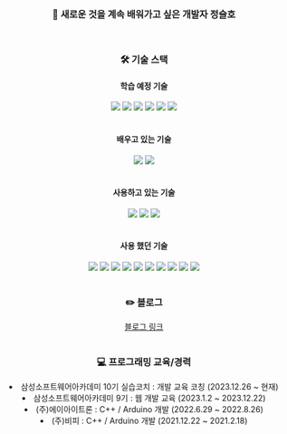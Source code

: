 <div align= "center"> 
    <h3> 🏃 새로운 것을 계속 배워가고 싶은 개발자 정슬호</h3>  
</div>
</br>
<div align= "center">
    <h3> 🛠️ 기술 스택 </h3>
    <h4> 학습 예정 기술 </h4> 
    <div style="margin: 0 auto; text-align: center;" align= "center"> 
          <img src="https://img.shields.io/badge/Babylon.js-000000?style=for-the-badge&logo=BABYLON.js&logoColor=white">
          <img src="https://img.shields.io/badge/Next.js-000000?style=for-the-badge&logo=Next.js&logoColor=white">
          <img src="https://img.shields.io/badge/C%23-A8B9CC?style=for-the-badge&logo=C%23&logoColor=white">
          <img src="https://img.shields.io/badge/unity-000000?style=for-the-badge&logo=unity&logoColor=white">
          <img src="https://img.shields.io/badge/Go-00ADD8?style=for-the-badge&logo=Go&logoColor=white">
          <img src="https://img.shields.io/badge/Rust-000000?style=for-the-badge&logo=Rust&logoColor=white">
    </div>
    <br>
    <h4> 배우고 있는 기술 </h4> 
      <div style="margin: 0 auto; text-align: center;" align= "center"> 
          <img src="https://img.shields.io/badge/Nest.js-E0234E?style=for-the-badge&logo=NestJS&logoColor=white">
          <img src="https://img.shields.io/badge/graphql-E10098?style=for-the-badge&logo=graphql&logoColor=white">
    </div>
     <br>
      <h4> 사용하고 있는 기술 </h4> 
      <div style="margin: 0 auto; text-align: center;" align= "center"> 
          <img src="https://img.shields.io/badge/Javascript-F7DF1E?style=for-the-badge&logo=Javascript&logoColor=white">
          <img src="https://img.shields.io/badge/Typescript-3178C6?style=for-the-badge&logo=Typescript&logoColor=white">
          <img src="https://img.shields.io/badge/React-61DAFB?style=for-the-badge&logo=React&logoColor=white">
    </div>
     <br>
      <h4> 사용 했던 기술 </h4> 
    <div style="margin: 0 auto; text-align: center;" align= "center"> 
      <img src="https://img.shields.io/badge/C-A8B9CC?style=for-the-badge&logo=C&logoColor=white">
      <img src="https://img.shields.io/badge/C++-00599C?style=for-the-badge&logo=C%2B%2B&logoColor=white">
      <img src="https://img.shields.io/badge/Arduino-00878F?style=for-the-badge&logo=Arduino&logoColor=white">
      <img src="https://img.shields.io/badge/Python-3776AB?style=for-the-badge&logo=Python&logoColor=white">
      <img src="https://img.shields.io/badge/Django-092E20?style=for-the-badge&logo=Django&logoColor=white">
      <img src="https://img.shields.io/badge/Express-000000?style=for-the-badge&logo=Express&logoColor=white">
      <img src="https://img.shields.io/badge/sqlite-003B57?style=for-the-badge&logo=sqlite&logoColor=white">
      <img src="https://img.shields.io/badge/Docker-2496ED?style=for-the-badge&logo=Docker&logoColor=white">
      <img src="https://img.shields.io/badge/Jenkins-D24939?style=for-the-badge&logo=Jenkins&logoColor=white">
      <img src="https://img.shields.io/badge/Vue.js-4FC08D?style=for-the-badge&logo=Vue.js&logoColor=white">
    </div>
</div>
<br>
<div align= "center"> 
    <h3> ✏️ 블로그</h3>  
    <a href="https://jeongseulho.github.io/"> 블로그 링크 </a>
</div>
<br>
<div align= "center"> 
    <h3> 💻 프로그래밍 교육/경력</h3>  
    <li> 삼성소프트웨어아카데미 10기 실습코치 : 개발 교육 코칭 (2023.12.26 ~ 현재)
    <li> 삼성소프트웨어아카데미 9기 : 웹 개발 교육 (2023.1.2 ~ 2023.12.22)
    <li> (주)에이아이트론 : C++ / Arduino 개발 (2022.6.29 ~ 2022.8.26)
    <li> (주)비피 : C++ / Arduino 개발 (2021.12.22 ~ 2021.2.18)
</div>
